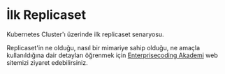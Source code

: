 # İlk Replicaset
Kubernetes Cluster'ı üzerinde ilk replicaset senaryosu.

Replicaset'in ne olduğu, nasıl bir mimariye sahip olduğu, ne amaçla kullanıldığına dair detayları öğrenmek için [Enterprisecoding Akademi](http://akademi.enterprisecoding.com/) web sitemizi ziyaret edebilirsiniz.